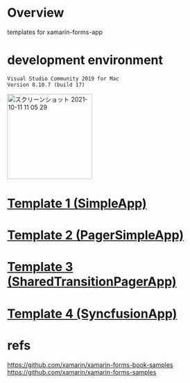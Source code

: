 # Overview

templates for xamarin-forms-app

# development environment

```
Visual Studio Community 2019 for Mac
Version 8.10.7 (build 17)
```

<img width="196" alt="スクリーンショット 2021-10-11 11 05 29" src="https://user-images.githubusercontent.com/16476224/136723264-db49c0b7-79d1-40b3-9a69-0555d8d25e53.png">

# [Template 1 (SimpleApp)](https://github.com/LeoAndo/xamarin-forms-app-templates/tree/main/SimpleApp)
# [Template 2 (PagerSimpleApp)](https://github.com/LeoAndo/xamarin-forms-app-templates/tree/main/PagerSimpleApp)
# [Template 3 (SharedTransitionPagerApp)](https://github.com/LeoAndo/xamarin-forms-app-templates/tree/main/SharedTransitionPagerApp)
# [Template 4 (SyncfusionApp)](https://github.com/LeoAndo/xamarin-forms-app-templates/tree/main/SyncfusionApp)

# refs
https://github.com/xamarin/xamarin-forms-book-samples<br>
https://github.com/xamarin/xamarin-forms-samples<br>
